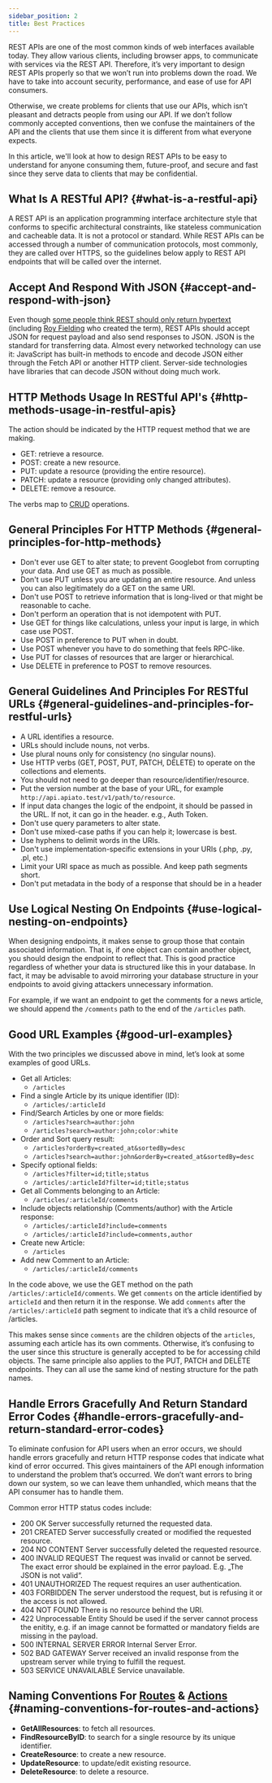 ```yaml
---
sidebar_position: 2
title: Best Practices
---
```


REST APIs are one of the most common kinds of web interfaces available today.
They allow various clients, including browser apps, to communicate with services via the REST API.
Therefore, it’s very important to design REST APIs properly so that we won’t run into problems down the road.
We have to take into account security, performance, and ease of use for API consumers.

Otherwise, we create problems for clients that use our APIs,
which isn’t pleasant and detracts people from using our API.
If we don’t follow commonly accepted conventions,
then we confuse the maintainers of the API and the clients
that use them since it is different from what everyone expects.

In this article, we'll look at how to design REST APIs to be easy to understand for anyone consuming them, future-proof,
and secure and fast since they serve data to clients that may be confidential.

## What Is A RESTful API? {#what-is-a-restful-api}

A REST API is an application programming interface architecture style
that conforms to specific architectural constraints,
like stateless communication and cacheable data.
It is not a protocol or standard.
While REST APIs can be accessed through a number of communication protocols, most commonly, they are called over HTTPS,
so the guidelines below apply to REST API endpoints that will be called over the internet.

## Accept And Respond With JSON {#accept-and-respond-with-json}

Even though [some people think REST should only return hypertext](https://htmx.org/essays/how-did-rest-come-to-mean-the-opposite-of-rest/)
(including [Roy Fielding](https://roy.gbiv.com/untangled/2008/rest-apis-must-be-hypertext-driven) who created the term),
REST APIs should accept JSON for request payload and also send responses to JSON.
JSON is the standard for transferring data.
Almost every networked technology can use it:
JavaScript has built-in methods to encode and decode JSON either through the Fetch API or another HTTP client.
Server-side technologies have libraries that can decode JSON without doing much work.

## HTTP Methods Usage In RESTful API's {#http-methods-usage-in-restful-apis}

The action should be indicated by the HTTP request method that we are making.

- GET: retrieve a resource.
- POST: create a new resource.
- PUT: update a resource (providing the entire resource).
- PATCH: update a resource (providing only changed attributes).
- DELETE: remove a resource.

The verbs map to [CRUD](https://en.wikipedia.org/wiki/Create,_read,_update_and_delete) operations.

## General Principles For HTTP Methods {#general-principles-for-http-methods}

- Don't ever use GET to alter state; to prevent Googlebot from corrupting your data. And use GET as much as possible.
- Don't use PUT unless you are updating an entire resource. And unless you can also legitimately do a GET on the same URI.
- Don't use POST to retrieve information that is long-lived or that might be reasonable to cache.
- Don't perform an operation that is not idempotent with PUT.
- Use GET for things like calculations, unless your input is large, in which case use POST.
- Use POST in preference to PUT when in doubt.
- Use POST whenever you have to do something that feels RPC-like.
- Use PUT for classes of resources that are larger or hierarchical.
- Use DELETE in preference to POST to remove resources.

## General Guidelines And Principles For RESTful URLs {#general-guidelines-and-principles-for-restful-urls}

- A URL identifies a resource.
- URLs should include nouns, not verbs.
- Use plural nouns only for consistency (no singular nouns).
- Use HTTP verbs (GET, POST, PUT, PATCH, DELETE) to operate on the collections and elements.
- You should not need to go deeper than resource/identifier/resource.
- Put the version number at the base of your URL, for example `http://api.apiato.test/v1/path/to/resource`.
- If input data changes the logic of the endpoint, it should be passed in the URL. If not, it can go in the header. e.g., Auth Token.
- Don't use query parameters to alter state.
- Don't use mixed-case paths if you can help it; lowercase is best.
- Use hyphens to delimit words in the URIs.
- Don't use implementation-specific extensions in your URIs (.php, .py, .pl, etc.)
- Limit your URI space as much as possible. And keep path segments short.
- Don't put metadata in the body of a response that should be in a header

## Use Logical Nesting On Endpoints {#use-logical-nesting-on-endpoints}

When designing endpoints, it makes sense to group those that contain associated information.
That is, if one object can contain another object, you should design the endpoint to reflect that.
This is good practice regardless of whether your data is structured like this in your database.
In fact,
it may be advisable to avoid
mirroring your database structure in your endpoints to avoid giving attackers unnecessary information.

For example, if we want an endpoint to get the comments for a news article,
we should append the `/comments` path to the end of the `/articles` path.

## Good URL Examples {#good-url-examples}

With the two principles we discussed above in mind, let’s look at some examples of good URLs.

- Get all Articles:
	- `/articles`
- Find a single Article by its unique identifier (ID):
	- `/articles/:articleId`
- Find/Search Articles by one or more fields:
	- `/articles?search=author:john`
	- `/articles?search=author:john;color:white`
- Order and Sort query result:
	- `/articles?orderBy=created_at&sortedBy=desc`
	- `/articles?search=author:john&orderBy=created_at&sortedBy=desc`
- Specify optional fields:
	- `/articles?filter=id;title;status`
	- `/articles/:articleId?filter=id;title;status`
- Get all Comments belonging to an Article:
	- `/articles/:articleId/comments`
- Include objects relationship (Comments/author) with the Article response:
	- `/articles/:articleId?include=comments`
	- `/articles/:articleId?include=comments,author`
- Create new Article:
	- `/articles`
- Add new Comment to an Article:
	- `/articles/:articleId/comments`

In the code above, we use the GET method on the path `/articles/:articleId/comments`.
We get `comments` on the article identified by `articleId` and then return it in the response.
We add `comments` after the `/articles/:articleId` path segment to indicate that it’s a child resource of /articles.

This makes sense since `comments` are the children objects of the `articles`,
assuming each article has its own comments.
Otherwise, it’s confusing to the user since this structure is generally accepted to be for accessing child objects.
The same principle also applies to the PUT, PATCH and DELETE endpoints.
They can all use the same kind of nesting structure for the path names.

## Handle Errors Gracefully And Return Standard Error Codes {#handle-errors-gracefully-and-return-standard-error-codes}

To eliminate confusion for API users when an error occurs,
we should handle errors gracefully and return HTTP response codes that indicate what kind of error occurred.
This gives maintainers of the API enough information to understand the problem that’s occurred.
We don’t want errors to bring down our system, so we can leave them unhandled,
which means that the API consumer has to handle them.

Common error HTTP status codes include:
- 200 OK Server successfully returned the requested data.
- 201 CREATED Server successfully created or modified the requested resource.
- 204 NO CONTENT Server successfully deleted the requested resource.
- 400 INVALID REQUEST The request was invalid or cannot be served. The exact error should be explained in the error payload. E.g. „The JSON is not valid“.
- 401 UNAUTHORIZED The request requires an user authentication.
- 403 FORBIDDEN The server understood the request, but is refusing it or the access is not allowed.
- 404 NOT FOUND There is no resource behind the URI.
- 422 Unprocessable Entity Should be used if the server cannot process the enitity, e.g. if an image cannot be formatted or mandatory fields are missing in the payload.
- 500 INTERNAL SERVER ERROR Internal Server Error.
- 502 BAD GATEWAY Server received an invalid response from the upstream server while trying to fulfill the request.
- 503 SERVICE UNAVAILABLE Service unavailable.

## Naming Conventions For [Routes](../components/main-components/routes.md) & [Actions](../components/main-components/actions.md) {#naming-conventions-for-routes-and-actions}

- **GetAllResources**: to fetch all resources.
- **FindResourceByID**: to search for a single resource by its unique identifier.
- **CreateResource**: to create a new resource.
- **UpdateResource**: to update/edit existing resource.
- **DeleteResource**: to delete a resource.
